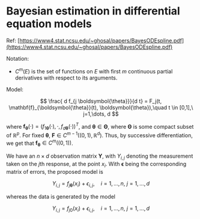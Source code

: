 # Bayesian estimation in differential equation models

Ref: [https://www4.stat.ncsu.edu/~ghosal/papers/BayesODEspline.pdf](https://www4.stat.ncsu.edu/~ghosal/papers/BayesODEspline.pdf)

Notation:

- $C^m(E)$ is the set of functions on $E$ with first $m$ continuous partial derivatives with respect to its arguments.

Model:

$$
\frac{ d f_{j \boldsymbol{\theta}}}{d t} = F_j(t, \mathbf{f}_{\boldsymbol{\theta}}(t), \boldsymbol{\theta}),\quad t \in [0,1],\ j=1,\dots, d
$$

where $\mathbf{f}_\boldsymbol{\theta} (\cdot) = ( f_{1\boldsymbol{\theta}}(\cdot), \cdot, f_{d \boldsymbol{\theta}}(\cdot) )^T$, and  $\boldsymbol{\theta} \in \boldsymbol{\Theta}$, where $\boldsymbol{\Theta}$ is some compact subset of $\mathbb{R}^p$. For fixed $\boldsymbol{\theta}$, $\mathbf{F} \in C^{m-1}( (0,1), \mathbb{R}^d )$. Thus, by successive differentiation, we get that $\mathbf{f}_\boldsymbol{\theta} \in C^m( (0,1) )$.

We have an $n\times d$ observation matrix $\mathbf{Y}$, with $Y_{i,j}$ denoting the measurement taken on the $j$th response, at the point $x_i$. With $\boldsymbol{\epsilon}$ being the corresponding matrix of errors, the proposed model is

$$
Y_{i,j} = f_{j \boldsymbol{\theta}}(x_i) + \epsilon_{i,j}, \quad i=1,\dots,n,\ j=1,\dots,d
$$

whereas the data is generated by the model

$$
Y_{i,j} = f_{j 0}(x_i) + \epsilon_{i,j}, \quad i=1,\dots,n,\ j=1,\dots,d
$$
<!--stackedit_data:
eyJoaXN0b3J5IjpbNTIzNjkyODc5LC0xMTUzNjcxOTAzLC0xND
E0MDA2MzQwXX0=
-->
